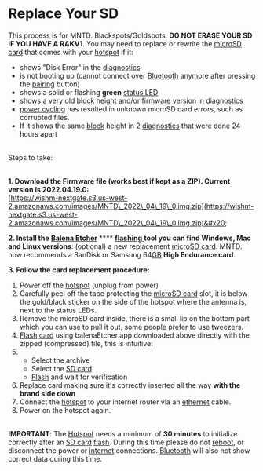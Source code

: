 # Replace Your SD

This process is for MNTD. Blackspots/Goldspots. **DO NOT ERASE YOUR SD IF YOU HAVE A RAKV1**. You may need to replace or rewrite the [microSD card](../../../helium-glossary.md#sd-card) that comes with your [hotspot](../../../helium-glossary.md#hotspot) if it:

* shows "Disk Error" in the [diagnostics](../../../helium-glossary.md#diagnostic)
* is not booting up (cannot connect over [Bluetooth](../../../helium-glossary.md#bluetooth) anymore after pressing the [pairing](../../../helium-glossary.md#pair) button)
* shows a solid or flashing **green** [status LED](https://docs.rakwireless.com/Product-Categories/WisGate/RAK-Hotspot-Miner-v2/Troubleshooting/)
* shows a very old [block height](../../../helium-glossary.md#block-height) and/or [firmware](../../../helium-glossary.md#firmware) version in [diagnostics](../../../helium-glossary.md#diagnostic)&#x20;
* [power cycling](../../../helium-glossary.md#power-cycle-reboot) has resulted in unknown microSD card errors, such as corrupted files.&#x20;
* If it shows the same [block](../../../helium-glossary.md#block) height in 2 [diagnostics](../../../helium-glossary.md#diagnostic) that were done 24 hours apart&#x20;

\
Steps to take:

\
**1. Download the Firmware file (works best if kept as a ZIP). Current version is 2022.04.19.0:**\
[https://wishm-nextgate.s3.us-west-2.amazonaws.com/images/MNTD\_2022\_04\_19\_0.img.zip](https://wishm-nextgate.s3.us-west-2.amazonaws.com/images/MNTD\_2022\_04\_19\_0.img.zip)&#x20;

**2. Install the** [**Balena Etcher**](https://www.balena.io/etcher/) **** [**flashing** ](../../../helium-glossary.md#flash)**tool you can find Windows, Mac and Linux versions**: (optional) a new replacement [microSD card](../../../helium-glossary.md#sd-card). MNTD. now recommends a SanDisk or Samsung 64[GB](../../../helium-glossary.md#gb) **High Endurance card**.&#x20;

**3. Follow the card replacement procedure:**

1. Power off the [hotspot](../../../helium-glossary.md#hotspot) (unplug from power)
2. Carefully peel off the tape protecting the [microSD card](../../../helium-glossary.md#sd-card) slot, it is below the gold/black sticker on the side of the hotspot where the antenna is, next to the status LEDs.
3. Remove the microSD card inside, there is a small lip on the bottom part which you can use to pull it out, some people prefer to use tweezers.
4. [Flash](../../../helium-glossary.md#flash) [card](../../../helium-glossary.md#sd-card) using balenaEtcher app downloaded above directly with the zipped (compressed) file, this is intuitive:
5.
   * Select the archive
   * Select the [SD card](../../../helium-glossary.md#sd-card)
   * [Flash](../../../helium-glossary.md#flash) and wait for verification
6. Replace card making sure it's correctly inserted all the way **with the brand side down**
7. Connect the [hotspot](../../../helium-glossary.md#hotspot) to your internet router via an [ethernet](../../../helium-glossary.md#ethernet) cable.
8. Power on the hotspot again.

\
**IMPORTANT**: The [Hotspot](../../../helium-glossary.md#hotspot) needs a minimum of **30 minutes** to initialize correctly after an [SD card](../../../helium-glossary.md#sd-card) [flash](../../../helium-glossary.md#flash). During this time please do not [reboot](../../../helium-glossary.md#reboot), or disconnect the power or [internet](../../../helium-glossary.md#internet) connections.  [Bluetooth](../../../helium-glossary.md#bluetooth) will also not show correct data during this time.
